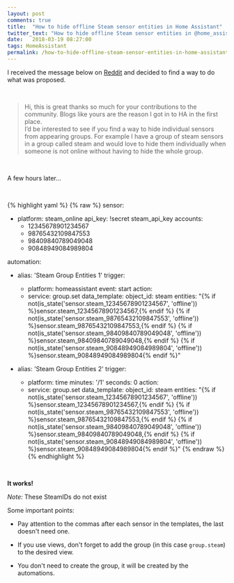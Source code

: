 ```yaml
---
layout: post
comments: true
title:  "How to hide offline Steam sensor entities in Home Assistant"
twitter_text: "How to hide offline Steam sensor entities in @home_assistant"
date:   2018-03-19 08:27:00
tags: HomeAssistant
permalink: /how-to-hide-offline-steam-sensor-entities-in-home-assistant/
---
```


I received the message below on [Reddit](https://www.reddit.com/r/homeassistant/comments/85fbob/managing_groups_visibility_in_home_assistant/dvx0473/) and decided to find a way to do what was proposed.

<br />

>Hi, this is great thanks so much for your contributions to the community. Blogs like yours are the reason I got in to HA in the first place.  
>I’d be interested to see if you find a way to hide individual sensors from appearing groups. For example I have a group of steam sensors in a group called steam and would love to hide them individually when someone is not online without having to hide the whole group.

<br />

A few hours later...

<br />

{% highlight yaml %}
{% raw %}
sensor:
  - platform: steam_online
    api_key: !secret steam_api_key
    accounts:
      - 12345678901234567
      - 98765432109847553
      - 98409840789049048
      - 90848949084989804

automation:
  - alias: 'Steam Group Entities 1'
    trigger:
      - platform: homeassistant
        event: start
    action:
      - service: group.set
        data_template:
          object_id: steam
          entities: "{% if not(is_state('sensor.steam_12345678901234567', 'offline')) %}sensor.steam_12345678901234567,{% endif %}
          {% if not(is_state('sensor.steam_98765432109847553', 'offline')) %}sensor.steam_98765432109847553,{% endif %}
          {% if not(is_state('sensor.steam_98409840789049048', 'offline')) %}sensor.steam_98409840789049048,{% endif %}
          {% if not(is_state('sensor.steam_90848949084989804', 'offline')) %}sensor.steam_90848949084989804{% endif %}"

  - alias: 'Steam Group Entities 2'
    trigger:
      - platform: time
        minutes: '/1'
        seconds: 0
    action:
      - service: group.set
        data_template:
          object_id: steam
          entities: "{% if not(is_state('sensor.steam_12345678901234567', 'offline')) %}sensor.steam_12345678901234567,{% endif %}
          {% if not(is_state('sensor.steam_98765432109847553', 'offline')) %}sensor.steam_98765432109847553,{% endif %}
          {% if not(is_state('sensor.steam_98409840789049048', 'offline')) %}sensor.steam_98409840789049048,{% endif %}
          {% if not(is_state('sensor.steam_90848949084989804', 'offline')) %}sensor.steam_90848949084989804{% endif %}"
{% endraw %}
{% endhighlight %}

<br />

**It works!**

*Note:* These SteamIDs do not exist

Some important points:

*  Pay attention to the commas after each sensor in the templates, the last doesn't need one.

*  If you use views, don't forget to add the group (in this case `group.steam`) to the desired view.

*  You don't need to create the group, it will be created by the automations.
